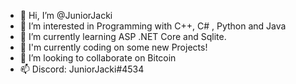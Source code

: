 - 👋 Hi, I’m @JuniorJacki
- 👀 I’m interested in Programming with C++, C# , Python and Java
- 🌱 I’m currently learning ASP .NET Core and Sqlite.
- 🌱 I'm currently coding on some new Projects!
- 💞️ I’m looking to collaborate on Bitcoin
- 📫 Discord: JuniorJacki#4534

